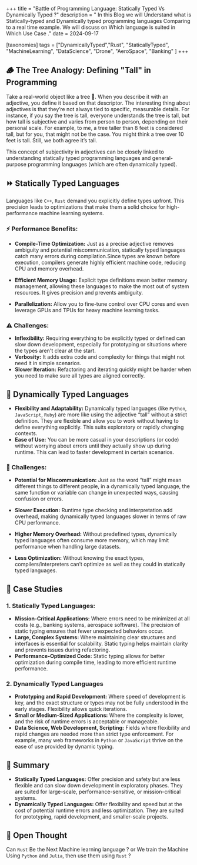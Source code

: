 +++
title = "Battle of Programming Language: Statically Typed Vs Dynamically Typed ?"
description = " In this Blog we will Understand what is Statically-typed and Dynamically typed programming languages Comparing to a real time example. We will discuss on Which language is suited in Which Use Case ."
date = 2024-09-17

[taxonomies] 
tags = ["DynamicallyTyped","Rust", "StaticallyTyped", "MachineLearning", "DataScience", "Drone", "AeroSpace", "Banking" ]
+++
## 🪵 The Tree Analogy: Defining "Tall" in Programming

Take a real-world object like a tree 🌴. When you describe it with an adjective, you define it based on that descriptor. The interesting thing about adjectives is that they’re not always tied to specific, measurable details. For instance, if you say the tree is tall, everyone understands the tree is tall, but how tall is subjective and varies from person to person, depending on their personal scale. For example, to me, a tree taller than 8 feet is considered tall, but for you, that might not be the case. You might think a tree over 10 feet is tall. Still, we both agree it’s tall.

This concept of subjectivity in adjectives can be closely linked to understanding statically typed programming languages and general-purpose programming languages (which are often dynamically typed).

## ⏩ Statically Typed Languages

Languages like `C++`, `Rust` demand you explicitly define types upfront. This precision leads to optimizations that make them a solid choice for high-performance machine learning systems.

### ⚡ Performance Benefits:

- **Compile-Time Optimization:** Just as a precise adjective removes ambiguity and potential miscommunication, statically typed languages catch many errors during compilation.Since types are known before execution, compilers generate highly efficient machine code, reducing CPU and memory overhead.

- **Efficient Memory Usage:** Explicit type definitions mean better memory management, allowing these languages to make the most out of system resources. It gives precision and prevents ambiguity.

- **Parallelization:** Allow you to fine-tune control over CPU cores and even leverage GPUs and TPUs for heavy machine learning tasks.

### ⚠️ Challenges:

- **Inflexibility:** Requiring everything to be explicitly typed or defined can slow down development, especially for prototyping or situations where the types aren't clear at the start.
- **Verbosity:** It adds extra code and complexity for things that might not need it in simple scenarios.
- **Slower Iteration:** Refactoring and iterating quickly might be harder when you need to make sure all types are aligned correctly.


## 🐍 Dynamically Typed Languages

- **Flexibility and Adaptability:** Dynamically typed languages (like `Python`, `JavaScript`, `Ruby`) are more like using the adjective “tall” without a strict definition. They are flexible and allow you to work without having to define everything explicitly. This suits exploratory or rapidly changing contexts.
- **Ease of Use:** You can be more casual in your descriptions (or code) without worrying about errors until they actually show up during runtime. This can lead to faster development in certain scenarios.

### 🚧 Challenges:

- **Potential for Miscommunication:** Just as the word “tall” might mean different things to different people, in a dynamically typed language, the same function or variable can change in unexpected ways, causing confusion or errors.

- **Slower Execution:** Runtime type checking and interpretation add overhead, making dynamically typed languages slower in terms of raw CPU performance.

- **Higher Memory Overhead:** Without predefined types, dynamically typed languages often consume more memory, which may limit performance when handling large datasets.

- **Less Optimization:** Without knowing the exact types, compilers/interpreters can’t optimize as well as they could in statically typed languages.

## 🧠 Case Studies

### 1. Statically Typed Languages:

- **Mission-Critical Applications:** Where errors need to be minimized at all costs (e.g., banking systems, aerospace software). The precision of static typing ensures that fewer unexpected behaviors occur.
- **Large, Complex Systems:** Where maintaining clear structures and interfaces is essential for scalability. Static typing helps maintain clarity and prevents issues during refactoring.
- **Performance-Optimized Code:** Static typing allows for better optimization during compile time, leading to more efficient runtime performance.

### 2. Dynamically Typed Languages

- **Prototyping and Rapid Development:** Where speed of development is key, and the exact structure or types may not be fully understood in the early stages. Flexibility allows quick iterations.
- **Small or Medium-Sized Applications:** Where the complexity is lower, and the risk of runtime errors is acceptable or manageable.
- **Data Science, Web Development, Scripting:** Fields where flexibility and rapid changes are needed more than strict type enforcement. For example, many web frameworks in `Python` or `JavaScript` thrive on the ease of use provided by dynamic typing.

## 📃 Summary

- **Statically Typed Languages:** Offer precision and safety but are less flexible and can slow down development in exploratory phases. They are suited for large-scale, performance-sensitive, or mission-critical systems.
- **Dynamically Typed Languages:** Offer flexibility and speed but at the cost of potential runtime errors and less optimization. They are suited for prototyping, rapid development, and smaller-scale projects.

## 💭 Open Thought 

Can `Rust` Be the Next Machine learning language ? or We train the Machine Using `Python` and `Julia`, then use them using `Rust` ?
